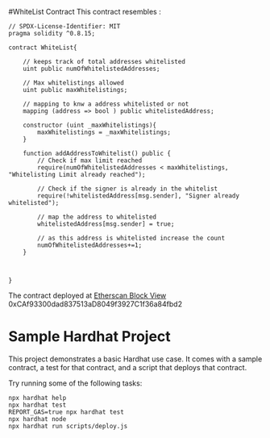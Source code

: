 #WhiteList Contract 
This contract resembles :
```shell
// SPDX-License-Identifier: MIT
pragma solidity ^0.8.15;

contract WhiteList{

    // keeps track of total addresses whitelisted
    uint public numOfWhitelistedAddresses;

    // Max whitelistings allowed
    uint public maxWhitelistings;

    // mapping to knw a address whitelisted or not
    mapping (address => bool ) public whitelistedAddress;

    constructor (uint _maxWhitelistings){
        maxWhitelistings = _maxWhitelistings;
    }

    function addAddressToWhitelist() public {
        // Check if max limit reached
        require(numOfWhitelistedAddresses < maxWhitelistings, "Whitelisting Limit already reached");

        // Check if the signer is already in the whitelist 
        require(!whitelistedAddress[msg.sender], "Signer already whitelisted");

        // map the address to whitelisted 
        whitelistedAddress[msg.sender] = true;

        // as this address is whitelisted increase the count
        numOfWhitelistedAddresses+=1;
    }



}

```

The contract deployed at [Etherscan Block View](https://sepolia.etherscan.io/address/0xCAf93300dad837513aD8049f3927C1f36a84fbd2#code) 0xCAf93300dad837513aD8049f3927C1f36a84fbd2




# Sample Hardhat Project

This project demonstrates a basic Hardhat use case. It comes with a sample contract, a test for that contract, and a script that deploys that contract.

Try running some of the following tasks:

```shell
npx hardhat help
npx hardhat test
REPORT_GAS=true npx hardhat test
npx hardhat node
npx hardhat run scripts/deploy.js
```
